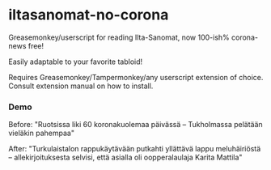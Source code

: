 # iltasanomat-no-corona
Greasemonkey/userscript for reading Ilta-Sanomat, now 100-ish% corona-news free!

Easily adaptable to your favorite tabloid!

Requires Greasemonkey/Tampermonkey/any userscript extension of choice. Consult extension manual on how to install.

### Demo
Before: "Ruotsissa liki 60 koronakuolemaa päivässä – Tukholmassa pelätään vieläkin pahempaa"

After: "Turkulaistalon rappukäytävään putkahti yllättävä lappu meluhäiriöstä – allekirjoituksesta selvisi, että asialla oli oopperalaulaja Karita Mattila"
